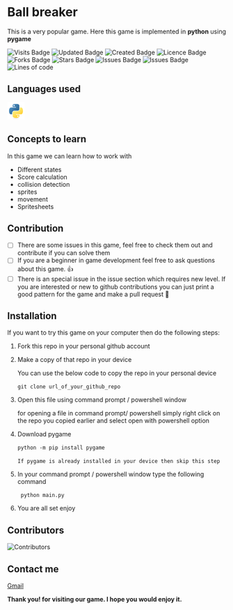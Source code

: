 # Ball breaker
This is a very popular game. Here this game is implemented in **python** using **pygame**

![Visits Badge](https://badges.pufler.dev/visits/Rishikesh-kumar-7258/Block_breaker)
![Updated Badge](https://badges.pufler.dev/updated/Rishikesh-kumar-7258/Block_breaker)
![Created Badge](https://badges.pufler.dev/created/Rishikesh-kumar-7258/Block_breaker)
![Licence Badge](https://img.shields.io/github/license/Rishikesh-kumar-7258/Block_breaker?style=flat-square)
![Forks Badge](https://img.shields.io/github/forks/Rishikesh-kumar-7258/Block_breaker?style=flat-square)
![Stars Badge](https://img.shields.io/github/stars/Rishikesh-kumar-7258/Block_breaker?style=flat-square)
![Issues Badge](https://img.shields.io/github/issues/Rishikesh-kumar-7258/Block_breaker?style=flat-square)
![Issues Badge](https://img.shields.io/github/issues-pr/Rishikesh-kumar-7258/Block_breaker?style=flat-square)
![Lines of code](https://img.shields.io/tokei/lines/github/Rishikesh-kumar-7258/Block_breaker?style=flat-square)

## Languages used
<p align="left">
<img src="https://raw.githubusercontent.com/devicons/devicon/master/icons/python/python-original.svg"alt="python" width="40"/>  <a href="https://reactjs.org/" target="_blank"></a>
<p>

## Concepts to learn
In this game we can learn how to work with 
* Different states
* Score calculation
* collision detection 
* sprites
* movement
* Spritesheets

## Contribution
- [ ] There are some issues in this game, feel free to check them out and contribute if you can solve them
- [ ] If you are a beginner in game development feel free to ask questions about this game. :+1:
- [ ] There is an special issue in the issue section which requires new level. If you are interested or new to github contributions you can just print a good pattern for the game and make a pull request :cowboy_hat_face:

## Installation
If you want to try this game on your computer then do the following steps:
1. Fork this repo in your personal github account
2. Make a copy of that repo in your device

    You can use the below code to copy the repo in your personal device
    ```
    git clone url_of_your_github_repo
    ```
3. Open this file using command prompt / powershell window

    for opening a file in command prompt/ powershell simply right click on the repo you copied earlier and select open with powershell option
4. Download pygame 
    ```
    python -m pip install pygame
    ```
    `If pygame is already installed in your device then skip this step`
5. In your command prompt / powershell window type the following command
    ```
     python main.py
    ```

6. You are all set enjoy

## Contributors
![Contributors](https://contrib.rocks/image?repo=Rishikesh-kumar-7258/Block_breaker)

## Contact me
[Gmail](mailto:rishi7258prince@gmail.com)

**Thank you! for visiting our game. I hope you would enjoy it.**
